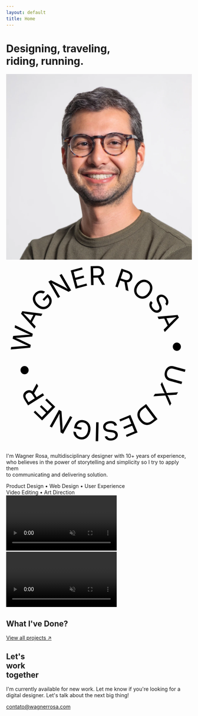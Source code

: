 ```yaml
---
layout: default
title: Home
---
```


<div class="hero">
  <div class="container">
    <div class="hero-content">
      <div class="hero-text">
        <h1>Designing, traveling,<br>
        riding, running.</h1>
      </div>
    </div>
    <div class="hero-about">
      <div class="seal">
        <img src="/assets/images/wagner-rosa.jpg" alt="Wagner Rosa" class="seal-image">
        <svg viewBox="0 0 100 100" class="svg-circle-text">
          <path id="circle" d="M 50,50 m -37,0 a 37,37 0 1,1 74,0 a 37,37 0 1,1 -74,0" fill="none"/>
          <text>
            <textPath href="#circle" startOffset="0" lengthAdjust="spacingAndGlyphs" textLength="232">
              WAGNER ROSA • UX DESIGNER •&nbsp;
            </textPath>
          </text>
        </svg>
      </div>
      <p>I'm Wagner Rosa, multidisciplinary designer with 10+ years of experience,<br>
      who believes in the power of storytelling and simplicity so I try to apply them<br>
      to communicating and delivering solution.</p>
    </div>
  </div>
</div>

<div class="specialties">
  <div class="specialties-line line-left">
    <div class="specialties-content">
      <span>Product Design • Web Design • User Experience</span>
    </div>
  </div>
  <div class="specialties-line line-right">
    <div class="specialties-content">
      <span>Video Editing • Art Direction</span>
    </div>
  </div>
</div>

<div id="work" class="work">
  <div class="container">
    <div class="video-background">
      <video class="video-desktop" autoplay loop muted playsinline>
        <source src="/assets/images/BTN.mp4" type="video/mp4">
      </video>
      <video class="video-mobile" autoplay loop muted playsinline>
        <source src="https://wagnerrosa.s3.us-east-2.amazonaws.com/BTN+2.mp4" type="video/mp4">
      </video>
      <div class="video-overlay">
        <div class="work-content">
          <h2>What I've Done?</h2>
          <a href="https://www.behance.net/wagnerrosa" target="_blank" class="btn">View all projects ↗</a>
        </div>
      </div>
    </div>
  </div>
</div>

<div class="work-together">
  <div class="container">
    <div class="work-together-content">
      <div class="work-together-left">
        <h2>Let's<br>work<br>together</h2>
      </div>
      <div class="work-together-right">
        <p>I'm currently available for new work. Let me know if you're looking for a digital designer. Let's talk about the next big thing!</p>
        <a href="mailto:contato@wagnerrosa.com">contato@wagnerrosa.com</a>
      </div>
    </div>
  </div>
</div> 